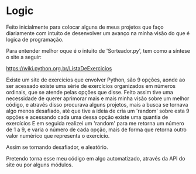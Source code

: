 # Logic
Feito inicialmente para colocar alguns de meus projetos que faço diariamente com intuito de desenvolver um avanço na minha visão do que é logica de programação.


Para entender melhor oque é o intuito de 'Sorteador.py', tem como a síntese o site a seguir:

https://wiki.python.org.br/ListaDeExercicios

Existe um site de exercícios que envolver Python, são 9 opções, aonde ao ser acessado existe uma série de exercícios organizados em números ordinais, que se atende pelas opções que disse.
Feito assim tive uma necessidade de querer aprimorar mais e mais minha visão sobre um melhor código, e através disso procurava alguns projetos, mais a busca se tornava algo menos desafiado, 
até que tive a ideia de cria um 'random' sobre esta 9 opções e acessando cada uma dessa opção existe uma quantia de exercícios
E em seguida realizei um 'random' para me retorna um número de 1 a 9, e varia o número de cada opção, mais de forma que retorna outro valor numérico que representa o exercício.

Assim se tornando desafiador, e aleatório.

Pretendo torna esse meu código em algo automatizado, através da API do site ou por alguns módulos. 
